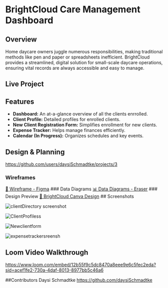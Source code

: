 # BrightCloud Care Management Dashboard

## Overview

Home daycare owners juggle numerous responsibilities, making traditional methods like pen and paper or spreadsheets inefficient. BrightCloud provides a streamlined, digital solution for small-scale daycare operations, ensuring vital records are always accessible and easy to manage.

## Live Project



## Features
* **Dashboard:** An at-a-glance overview of all the clients enrrolled.
* **Client Profile:** Detailed profiles for enrolled clients.
* **New Client Registration Form:** Simplifies enrollment for new clients.
* **Expense Tracker:** Helps manage finances efficiently.
* **Calendar (In Progress):** Organizes schedules and key events.

## Design & Planning
https://github.com/users/daysiSchmadtke/projects/3

### Wireframes
[📌 Wireframe - Figma](https://www.figma.com/your-wireframe-link) ### Data Diagrams
[📊 Data Diagrams - Eraser](https://www.eraser.io/your-data-diagram-link) ### Design Preview
[🎨 BrightCloud Canva Design](https://www.canva.com/your-design-link) ## Screenshots

![clientDirectory screenshot](https://github.com/user-attachments/assets/4eddf62a-01b5-4a1e-8b72-c54b70b01894)


![ClientProfiless](https://github.com/user-attachments/assets/fa6c6737-d939-4ad2-9f4f-4095935a863f)


![Newclientform](https://github.com/user-attachments/assets/6160f042-87b2-4a60-9968-f2ae49d976e6)


![expensetrackersreensh](https://github.com/user-attachments/assets/7bb50dc7-6412-4051-b8e0-0c676afaf35c)


## Loom Video Walkthrough

https://www.loom.com/embed/12b55f9c5dc8470a8eee9e6c5fec2eda?sid=acef1fe2-730a-4daf-8013-8977bb5c46a6 

##Contributors
Daysi Schmadtke https://github.com/daysiSchmadtke
